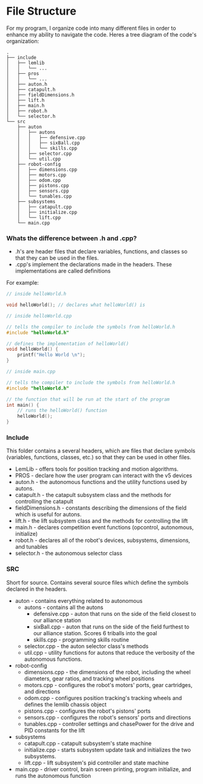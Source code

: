 # File Structure
For my program, I organize code into many different files in order to enhance my ability to navigate the code. Heres a tree diagram of the code's organization:
```
.
├── include
│   ├── lemlib
│   │   └── ...
│   ├── pros
│   │   └── ...
│   ├── auton.h
│   ├── catapult.h
│   ├── fieldDimensions.h
│   ├── lift.h
│   ├── main.h
│   ├── robot.h
│   └── selector.h
└── src
    ├── auton
    │   ├── autons
    │   │   ├── defensive.cpp
    │   │   ├── sixBall.cpp
    │   │   └── skills.cpp
    │   ├── selector.cpp
    │   └── util.cpp
    ├── robot-config
    │   ├── dimensions.cpp
    │   ├── motors.cpp
    │   ├── odom.cpp
    │   ├── pistons.cpp
    │   ├── sensors.cpp
    │   └── tunables.cpp
    ├── subsystems
    │   ├── catapult.cpp
    │   ├── initialize.cpp
    │   └── lift.cpp
    └── main.cpp
```
### Whats the difference between .h and .cpp?
- .h's are header files that declare variables, functions, and classes so that they can be used in the files.
- .cpp's implement the declarations made in the headers. These implementations are called definitions

For example:
```h
// inside helloWorld.h

void helloWorld(); // declares what helloWorld() is
```
```cpp
// inside helloWorld.cpp

// tells the compiler to include the symbols from helloWorld.h
#include "helloWorld.h" 

// defines the implementation of helloWorld()
void helloWorld() {
    printf("Hello World \n");
}
```
```cpp
// inside main.cpp

// tells the compiler to include the symbols from helloWorld.h
#include "helloWorld.h" 

// the function that will be run at the start of the program
int main() {
    // runs the helloWorld() function
    helloWorld();
}
```

### Include
This folder contains a several headers, which are files that declare symbols (variables, functions, classes, etc.) so that they can be used in other files.

- LemLib - offers tools for position tracking and motion algorithms.
- PROS - declare how the user program can interact with the v5 devices
- auton.h - the autonomous functions and the utility functions used by autons.
- catapult.h - the catapult subsystem class and the methods for controlling the catapult
- fieldDimensions.h - constants describing the dimensions of the field which is useful for autons. 
- lift.h - the lift subsystem class and the methods for controlling the lift
- main.h - declares competition event functions (opcontrol, autonomous, initialize)
- robot.h - declares all of the robot's devices, subsystems, dimensions, and tunables
- selector.h - the autonomous selector class

### SRC
Short for source. Contains several source files which define the symbols declared in the headers.
- auton - contains everything related to autonomous
  - autons - contains all the autons
    - defensive.cpp - auton that runs on the side of the field closest to our alliance station
    - sixBall.cpp - auton that runs on the side of the field furthest to our alliance station. Scores 6 triballs into the goal
    - skills.cpp - programming skills routine
  - selector.cpp - the auton selector class's methods
  - util.cpp - utility functions for autons that reduce the verbosity of the autonomous functions.
- robot-config
  - dimensions.cpp - the dimensions of the robot, including the wheel diameters, gear ratios, and tracking wheel positions
  - motors.cpp - configures the robot's motors' ports, gear cartridges, and directions 
  - odom.cpp - configures position tracking's tracking wheels and defines the lemlib chassis object
  - pistons.cpp - configures the robot's pistons' ports 
  - sensors.cpp - configures the robot's sensors' ports and directions
  - tunables.cpp - controller settings and chasePower for the drive and PID constants for the lift
- subsystems
  - catapult.cpp - catapult subsystem's state machine
  - initialize.cpp - starts subsystem update task and initializes the two subsystems.
  - lift.cpp - lift subsystem's pid controller and state machine
- main.cpp - driver control, brain screen printing, program initialize, and runs the autonomous function 